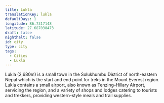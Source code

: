 ```yaml
---
title: Lukla
translationKey: lukla
defaultDays: 1
longitude: 86.7317148
latitude: 27.687038473
draft: false
nighthalt: false
id: city
type: city
tags:
  - Cities
  - Lukla
---
```

Lukla (2,680m) is a small town in the Solukhumbu District of north-eastern Nepal which is the start and end point for treks in the Mount Everest region. Lukla contains a small airport, also known as Tenzing–Hillary Airport,  servicing the region, and a variety of shops and lodges catering to tourists and trekkers, providing western-style meals and trail supplies. 